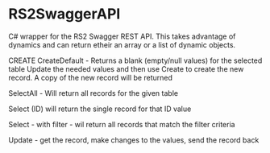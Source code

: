 # RS2SwaggerAPI
C# wrapper for the RS2 Swagger REST API. This takes advantage of dynamics and can return etheir an array or a list of dynamic objects. 


CREATE
CreateDefault - Returns a blank (empty/null values) for the selected table
Update the needed values and then use Create to create the new record. A copy of the new record will be returned

SelectAll - Will return all records for the given table

Select (ID) will return the single record for that ID value

Select - with filter - wil return all records that match the filter criteria

Update - get the record, make changes to the values, send the record back
